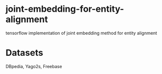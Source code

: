 # joint-embedding-for-entity-alignment
tensorflow implementation of joint embedding method for entity alignment

# Datasets
DBpedia, Yago2s, Freebase
